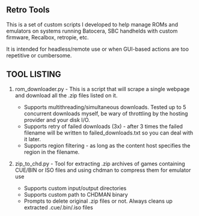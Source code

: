 Retro Tools
-----
This is a set of custom scripts I developed to help manage ROMs and emulators on systems running Batocera, SBC handhelds with custom firmware, Recalbox, retropie, etc.

It is intended for headless/remote use or when GUI-based actions are too repetitive or cumbersome.

TOOL LISTING
-----
1. rom_downloader.py - This is a script that will scrape a single webpage and download all the .zip files listed on it.
    * Supports multithreading/simultaneous downloads. Tested up to 5 concurrent downloads myself, be wary of throttling by the hosting provider and your disk I/O.
    * Supports retry of failed downloads (3x) - after 3 times the failed filename will be written to failed_downloads.txt so you can deal with it later.
    * Supports region filtering - as long as the content host specifies the region in the filename.


2. zip_to_chd.py - Tool for extracting .zip archives of games containing CUE/BIN or ISO files and using chdman to compress them for emulator use
    * Supports custom input/output directories
    * Supports custom path to CHDMAN binary
    * Prompts to delete original .zip files or not. Always cleans up extracted .cue/.bin/.iso files    

